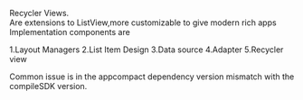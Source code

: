 Recycler Views.  
Are extensions to ListView,more customizable to give modern rich apps
Implementation components are 

1.Layout Managers
2.List Item Design
3.Data source
4.Adapter
5.Recycler view

Common issue is in the appcompact dependency version mismatch with the compileSDK version.
